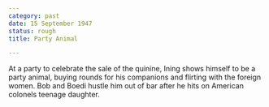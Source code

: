 ```yaml
---
category: past
date: 15 September 1947
status: rough
title: Party Animal

---
```



At a party to celebrate the sale of the quinine,
Ining shows himself to be a party animal, buying rounds for his
companions and flirting with the foreign women. Bob and Boedi hustle him
out of bar after he hits on American colonels teenage daughter.
